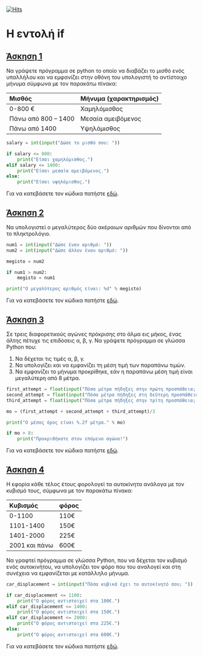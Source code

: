 [![Hits](https://hits.seeyoufarm.com/api/count/incr/badge.svg?url=https%3A%2F%2Fgithub.com%2FEffie375%2FTPTE_PLR&count_bg=%2379C83D&title_bg=%23555555&icon=&icon_color=%23E7E7E7&title=hits&edge_flat=false)](https://hits.seeyoufarm.com)

# Η εντολή if

## [Άσκηση 1](../source/if_exercise_1.py)

Να γράψετε πρόγραμμα σε python το οποίο να διαβάζει το μισθό ενός υπαλλήλου και να εμφανίζει στην οθόνη του υπολογιστή το αντίστοιχο μήνυμα σύμφωνα με τον παρακάτω πίνακα:

|Μισθός|Μήνυμα (χαρακτηρισμός)|
|:-|:-|
|0-800 €|Χαμηλόμισθος|
|Πάνω από 800 – 1400|Μεσαία αμειβόμενος|
|Πάνω από 1400|Υψηλόμισθος|

```python
salary = int(input("Δώσε το μισθό σου: "))

if salary <= 800:
    print("Είσαι χαμηλόμισθος.")
elif salary <= 1400:
    print("Είσαι μεσαία αμειβόμενος.")
else:
    print("Είσαι υψηλόμισθος.")
```

Για να κατεβάσετε τον κώδικα πατήστε [εδώ](../source/if_exercise_1.py).

## [Άσκηση 2](../source/if_exercise_2.py)

Να υπολογιστεί ο μεγαλύτερος δύο ακέραιων αριθμών που δίνονται από το πληκτρολόγιο.

```python
num1 = int(input("Δώσε έναν αριθμό: "))
num2 = int(input("Δώσε άλλον έναν αριθμό: "))

megisto = num2

if num1 > num2:
    megisto = num1

print("Ο μεγαλύτερος αριθμός είναι: %d" % megisto)
```

Για να κατεβάσετε τον κώδικα πατήστε [εδώ](../source/if_exercise_2.py).

## [Άσκηση 3](../source/if_exercise_3.py)

Σε τρεις διαφορετικούς αγώνες πρόκρισης στο άλμα εις μήκος, ένας άλτης πέτυχε τις επιδόσεις α, β, γ. Να γράψετε πρόγραμμα σε γλώσσα Python που:

1) Να δέχεται τις τιμές α, β, γ.
2) Να υπολογίζει και να εμφανίζει τη μέση τιμή των παραπάνω τιμών.
3) Να εμφανίζει το μήνυμα προκρίθηκε, εάν η παραπάνω μέση τιμή είναι μεγαλύτερη από 8 μέτρα.

```python
first_attempt = float(input("Πόσα μέτρα πήδηξες στην πρώτη προσπάθεια; "))
second_attempt = float(input("Πόσα μέτρα πήδηξες στη δεύτερη προσπάθεια; "))
third_attempt = float(input("Πόσα μέτρα πήδηξες στην τρίτη προσπάθεια; "))

mo = (first_attempt + second_attempt + third_attempt)/3

print("Ο μέσος όρος είναι %.2f μέτρα." % mo)

if mo > 8:
    print("Προκριθήκατε στον επόμενο αγώνα!")
```

Για να κατεβάσετε τον κώδικα πατήστε [εδώ](../source/if_exercise_3.py).

## [Άσκηση 4](../source/if_exercise_4.py)

Η εφορία κάθε τέλος έτους φορολογεί τα αυτοκίνητα ανάλογα με τον κυβισμό τους, σύμφωνα με τον παρακάτω πίνακα:

|Κυβισμός|φόρος|
|:-|:-|
|0-1100|110€|
|1101-1400|150€|
|1401-2000|225€|
|2001 και πάνω|600€|

Να γραφτεί πρόγραμμα σε γλώσσα Python, που να δέχεται τον κυβισμό ενός αυτοκινήτου, να υπολογίζει τον φόρο που του αναλογεί και στη συνέχεια να εμφανίζεται με κατάλληλο μήνυμα.

```python
car_displacement = int(input("Πόσα κυβικά έχει το αυτοκίνητό σου; "))

if car_displacement <= 1100:
    print("Ο φόρος αντιστοιχεί στα 100€.")
elif car_displacement <= 1400:
    print("Ο φόρος αντιστοιχεί στα 150€.")
elif car_displacement <= 2000:
    print("Ο φόρος αντιστοιχεί στα 225€.")
else:
    print("Ο φόρος αντιστοιχεί στα 600€.")
```

Για να κατεβάσετε τον κώδικα πατήστε [εδώ](../source/if_exercise_4.py).

